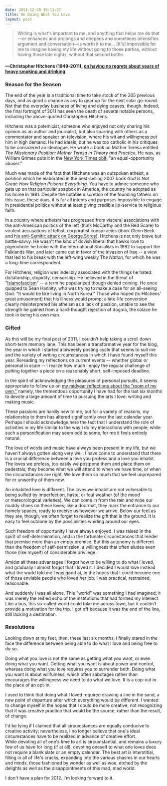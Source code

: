 ```yaml
---
date: 2011-12-20 16:11:27
title: On Doing What You Love
layout: post
---
```


> Writing is what's important to me, and anything that helps me do that—or enhances and prolongs and deepens and sometimes intensifies argument and conversation—is worth it to me... [It's] impossible for me to imagine having my life without going to those parties, without having those late nights, without that second bottle.
#### —Christopher Hitchens (1949-2011), [on having no regrets about years of heavy smoking and drinking](http://www.nytimes.com/2011/12/16/arts/christopher-hitchens-is-dead-at-62-obituary.html)

### Reason for the Season
The end of the year is a traditional time to take stock of the 365 previous days, and as good a chance as any to gear up for the next solar go-round. Not that the everyday business of living and dying ceases, though. Indeed, the final fortnight of 2011 has seen the death of several notable persons, including the above-quoted Christopher Hitchens.

Hitchens was a polemicist, someone who enjoyed not only sharing his opinion as an author and journalist, but also sparring with others as a commentator and speaker on television, where his wit and willingness put him in high demand. He had ideals, but he was too catholic in his critiques to be considered an ideologue. He wrote a book on Mother Teresa entitled _The Missionary Position: Mother Teresa in Theory and Practice_. He was, as William Grimes puts it in the [New York Times obit](http://www.nytimes.com/2011/12/16/arts/christopher-hitchens-is-dead-at-62-obituary.html), "an equal-opportunity abuser."

Much was made of the fact that Hitchens was an outspoken atheist, a position which he elaborated in the best-selling 2007 book <em>God Is Not Great: How Religion Poisons Everything</em>. You have to admire someone who gets up on that particular soapbox in America, the country he adopted as his home in 1981. Despite the notable discretion of the founding fathers on this issue, these days, it is for all intents and purposes impossible to engage in presidential politics without at least giving credible lip-service to religious faith.

In a country where atheism has progressed from visceral associations with the anti-American politics of the left (think McCarthy and the Red Scare) to virulent accusations of leftist, corporatist conspiracies (think Glenn Beck and <a href="http://mediamatters.org/research/201011090036" target="_blank">his anti-Semitic attack on George Soros</a>), Hitchens is not only brave but battle-savvy. He wasn't the kind of dovish liberal that hawks love to pigeonhole: he broke with the International Socialists in 1982 to support the Falklands War, and later came out in favor of the invasion of Iraq -- a view that led to his break with the left-wing weekly <em>The Nation, </em>for which he was a long-time correspondent.

For Hitchens, religion was indelibly associated with the things he hated: dictatorship, stupidity, censorship. He believed in the threat of "<a href="http://en.wikipedia.org/wiki/Islamofascism" target="_blank">Islamofascism</a>" -- a term he popularized though denied coining. He once quipped to Sean Hannity, who was trying to make a case for an all-seeing God: "It would be like living in North Korea." Those who hoped (to Hitchens' great amusement) that his illness would prompt a late-life conversion clearly misinterpreted his atheism as a lack of passion, unable to see the strength he gained from a hard-thought rejection of dogma, the solace he took in being his own man.
<h3>Gifted</h3>
As this will be my final post of 2011, I couldn't help taking a scroll down short-term memory lane. This has been a transformative year for the blog, the year in which I started a biweekly posting cycle that seems to suit me and the variety of writing circumstances in which I have found myself this year. Rereading my reflections on current events -- whether global or personal in scale -- I realize how much I enjoy the regular challenge of putting together a piece on a reasonably short, self-imposed deadline.

In the spirit of acknowledging the pleasures of personal pursuits, it seems appropriate to follow up on <a href="http://www.lightthetunnel.net/?p=78">my midyear reflections about the "room of my own,"</a> namely, the tremendous opportunity I have had for the last six months to devote a large amount of time to pursuing the arts I love: writing and making music.

These passions are hardly new to me, but for a variety of reasons, my relationship to them has altered significantly over the last calendar year. Perhaps I should acknowledge here the fact that I understand the role of activities in my life similar to the way I do my interactions with people; while such a personification may seem odd to some, for me it feels entirely natural.

The love of words and music have always been present in my life, but we haven't always gotten along very well. I have come to understand that there is a crucial difference between a love you profess and a love you inhabit. The loves we profess, too easily we postpone them and place them on pedestals; they become what we will attend to when we have time, or when the circumstances are right. We love them so much that we feel unprepared for or unworthy of them now.

An inhabited love is different. The loves we inhabit are not vulnerable to being sullied by imperfection, haste, or foul weather (of the mood or meteorological varieties). We can come in from the rain and wipe our muddy shoes on these loves; like a doormat, they mark the entrance to our homely spaces, ready to receive us however we arrive. Below our feet as they are, though, we often forget to realize the gift that is the ground. It is easy to feel outdone by the possibilities whirling around our eyes.

Such freedom of opportunity I have always enjoyed. I was raised in the spirit of self-determination, and in the fortunate circumstances that render that premise more than an empty promise. But this autonomy is different than the freedom of self-permission, a willingness that often eludes even those (like myself) of considerable privilege.

Amidst all these advantages I forgot how to be willing to do what I loved, and gradually I almost forgot that I loved it. I decided I would love instead what the world told me I was good at, in the hopes that I could become one of those enviable people who loved her job. I was practical, restrained, reasonable.

And suddenly I was all alone. This "world" was something I had imagined; it was merely the reified echo of the institutions that had formed my intellect. Like a bus, this so-called world could take me across town, but it couldn't provide a motivation for the trip. I got off because it was the end of the line, still lacking a destination.
<h3>Resolutions</h3>
Looking down at my feet, then, these last six months, I finally stared in the face the difference between being able to do what I love and being free to do so.

Doing what you love is not the same as getting what you want, or even doing what you want. Getting what you want is about power and control, whereas doing what you love requires you to surrender both. Doing what you want is about willfulness, which often sabotages rather than encourages the willingness we need to do what we love. It is a cop-out in the place of an opt-in.

I used to think that doing what I loved required drawing a line in the sand, a new point of departure after which everything would be different. I wanted to change myself in the hopes that I could be more creative, not recognizing that it was creative practice that would be the source, rather than the result, of change.

I'd be lying if I claimed that all circumstances are equally conducive to creative activity; nevertheless, I no longer believe that one's ideal circumstances have to be realized in advance of creative effort. While devoting all of one's time to art is circumstantial, and remains a luxury few of us have for long (if at all), devoting oneself to what one loves does not require a blank slate or an empty calendar. The best art is interstitial, filling in all of life's cracks, expanding into the various chasms in our hearts and minds, those fashioned by wonder as well as woe, etched by the delights as well as the disappointments of this mad, mad world.

I don't have a plan for 2012. I'm looking forward to it.
